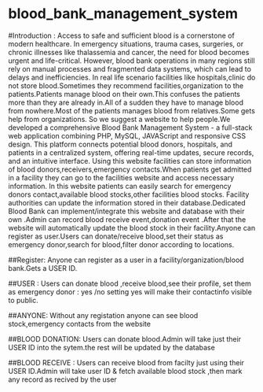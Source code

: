 # blood_bank_management_system
#Introduction :
Access to safe and sufficient blood is a cornerstone of modern healthcare. In emergency situations, trauma cases, surgeries, or chronic illnesses like thalassemia and cancer, the need for blood becomes urgent and life-critical. However, blood bank operations in many regions still rely on manual processes and fragmented data systems, which can lead to delays and inefficiencies.
In real life scenario facilities like hospitals,clinic do not store blood.Sometimes they recommend facilities,organization to the patients.Patients manage blood on their own.This confuses the patients more than they are already in.All of a sudden they have to manage blood from nowhere.Most of the patients manages blood from relatives.Some gets help from organizations.
So we suggest a website to help people.We developed a comprehensive Blood Bank Management System - a full-stack web application combining PHP, MySQL, JAVAScript and responsive CSS design. This platform connects potential blood donors, hospitals, and patients in a centralized system, offering real-time updates, secure records, and an intuitive interface.
Using this website facilities can store information of blood donors,receivers,emergency contacts.When patients get admitted in a facility they can go to the facilities website and access necessary information.
In this website patients can easily search for emergency donors contact,available blood stocks,other facilities blood stocks.
Facility authorities can update the information stored in their database.Dedicated Blood Bank can implement/integrate this website and database with their own .Admin can record blood receive event,donation event .After that the website will automatically update the blood stock in their facility.Anyone can register as user.Users can donate/receive blood,set their status as emergency donor,search for blood,filter donor according to locations.


##Register:
        Anyone can register as a user in a facility/organization/blood bank.Gets a USER ID.

##USER :
       Users can donate blood ,receive blood,see their profile, set them as emergency donor : yes /no 
       setting yes will make their contactinfo visible to public.
       
##ANYONE: 
     Without any registation anyone can see blood stock,emergency contacts from the website

##BLOOD DONATION:
     Users can donate blood.Admin will take just their USER ID into the sytem.the rest will be updated by the database

##BLOOD RECEIVE :
Users can receive blood from facilty just using their USER ID.Admin will take user ID & fetch available blood stock ,then mark any record as recived by the user
       
       
